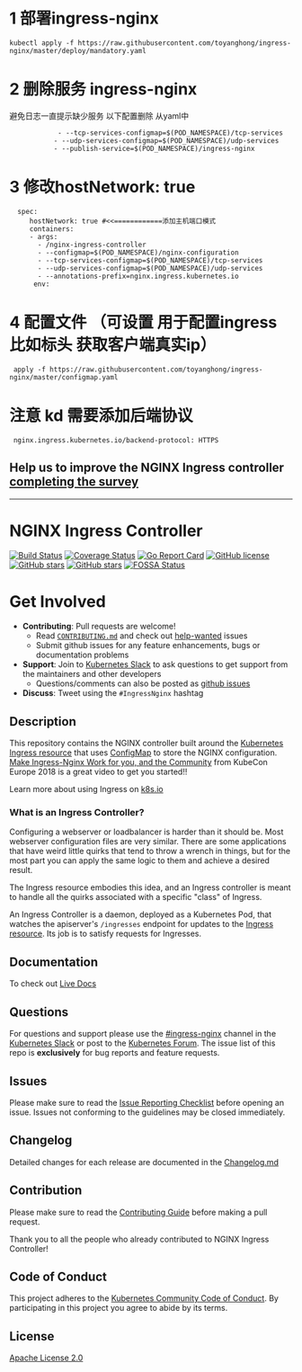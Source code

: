 



# 1 部署ingress-nginx

```
kubectl apply -f https://raw.githubusercontent.com/toyanghong/ingress-nginx/master/deploy/mandatory.yaml

```

 # 2 删除服务 ingress-nginx  
 
 避免日志一直提示缺少服务
 以下配置删除 从yaml中
 
 ```
             - --tcp-services-configmap=$(POD_NAMESPACE)/tcp-services
            - --udp-services-configmap=$(POD_NAMESPACE)/udp-services
            - --publish-service=$(POD_NAMESPACE)/ingress-nginx
 ```
 
 
 # 3 修改hostNetwork: true
 
 ``` 
   spec:
      hostNetwork: true #<<============添加主机端口模式
      containers:
      - args:
        - /nginx-ingress-controller
        - --configmap=$(POD_NAMESPACE)/nginx-configuration
        - --tcp-services-configmap=$(POD_NAMESPACE)/tcp-services
        - --udp-services-configmap=$(POD_NAMESPACE)/udp-services
        - --annotations-prefix=nginx.ingress.kubernetes.io
       env:
  ```
  
  # 4 配置文件  （可设置 用于配置ingress 比如标头 获取客户端真实ip）
 
 ``` 
  apply -f https://raw.githubusercontent.com/toyanghong/ingress-nginx/master/configmap.yaml

  ```
  
  # 注意 kd 需要添加后端协议 
  
 ```
  nginx.ingress.kubernetes.io/backend-protocol: HTTPS
 
 ```

## Help us to improve the NGINX Ingress controller [completing the survey](https://docs.google.com/forms/d/15ULTOvYDsV920V0GWrspew4yyjEmTAi740Wr34UgKwA/viewform)

---

# NGINX Ingress Controller

[![Build Status](https://travis-ci.org/kubernetes/ingress-nginx.svg?branch=master)](https://travis-ci.org/kubernetes/ingress-nginx)
[![Coverage Status](https://codecov.io/gh/kubernetes/ingress-nginx/branch/master/graph/badge.svg)](https://codecov.io/gh/kubernetes/ingress-nginx)
[![Go Report Card](https://goreportcard.com/badge/github.com/kubernetes/ingress-nginx)](https://goreportcard.com/report/github.com/kubernetes/ingress-nginx)
[![GitHub license](https://img.shields.io/github/license/kubernetes/ingress-nginx.svg)](https://github.com/kubernetes/ingress-nginx/blob/master/LICENSE)
[![GitHub stars](https://img.shields.io/github/stars/kubernetes/ingress-nginx.svg)](https://github.com/kubernetes/ingress-nginx/stargazers)
[![GitHub stars](https://img.shields.io/badge/contributions-welcome-orange.svg)](https://github.com/kubernetes/ingress-nginx/blob/master/CONTRIBUTING.md)
[![FOSSA Status](https://app.fossa.io/api/projects/git%2Bgithub.com%2Fkubernetes%2Fingress-nginx.svg?type=shield)](https://app.fossa.io/projects/git%2Bgithub.com%2Fkubernetes%2Fingress-nginx?ref=badge_shield)

# Get Involved

- **Contributing**: Pull requests are welcome!
  - Read [`CONTRIBUTING.md`](CONTRIBUTING.md) and check out [help-wanted](https://github.com/kubernetes/ingress-nginx/labels/help%20wanted) issues
  - Submit github issues for any feature enhancements, bugs or documentation problems
- **Support**: Join to [Kubernetes Slack](http://slack.kubernetes.io/) to ask questions to get support from the maintainers and other developers
  - Questions/comments can also be posted as [github issues](https://github.com/kubernetes/ingress-nginx/issues)
- **Discuss**: Tweet using the `#IngressNginx` hashtag

## Description

This repository contains the NGINX controller built around the [Kubernetes Ingress resource](http://kubernetes.io/docs/user-guide/ingress/) that uses [ConfigMap](https://kubernetes.io/docs/tasks/configure-pod-container/configure-pod-configmap/#understanding-configmaps-and-pods) to store the NGINX configuration. [Make Ingress-Nginx Work for you, and the Community](https://youtu.be/GDm-7BlmPPg) from KubeCon Europe 2018 is a great video to get you started!!

Learn more about using Ingress on [k8s.io](http://kubernetes.io/docs/user-guide/ingress/)

### What is an Ingress Controller?

Configuring a webserver or loadbalancer is harder than it should be. Most webserver configuration files are very similar. There are some applications that have weird little quirks that tend to throw a wrench in things, but for the most part you can apply the same logic to them and achieve a desired result.

The Ingress resource embodies this idea, and an Ingress controller is meant to handle all the quirks associated with a specific "class" of Ingress.

An Ingress Controller is a daemon, deployed as a Kubernetes Pod, that watches the apiserver's `/ingresses` endpoint for updates to the [Ingress resource](https://kubernetes.io/docs/concepts/services-networking/ingress/). Its job is to satisfy requests for Ingresses.

## Documentation

To check out [Live Docs](https://kubernetes.github.io/ingress-nginx/)

## Questions

For questions and support please use the [#ingress-nginx](https://kubernetes.slack.com/messages/CANQGM8BA/) channel in the [Kubernetes Slack](http://slack.kubernetes.io/) or post to the [Kubernetes Forum](https://discuss.kubernetes.io). The issue list of this repo is **exclusively** for bug reports and feature requests.

## Issues

Please make sure to read the [Issue Reporting Checklist](https://github.com/kubernetes/ingress-nginx/blob/master/CONTRIBUTING.md#issue-reporting-guidelines) before opening an issue. Issues not conforming to the guidelines may be closed immediately.

## Changelog

Detailed changes for each release are documented in the [Changelog.md](Changelog.md)

## Contribution

Please make sure to read the [Contributing Guide](CONTRIBUTING.md) before making a pull request.

Thank you to all the people who already contributed to NGINX Ingress Controller!

## Code of Conduct

This project adheres to the [Kubernetes Community Code of Conduct](https://git.k8s.io/community/code-of-conduct.md).
By participating in this project you agree to abide by its terms.

## License

[Apache License 2.0](https://github.com/kubernetes/ingress-nginx/blob/master/LICENSE)
